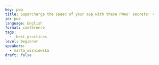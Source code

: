 ```yaml
---
key: pwa
title: Supercharge the speed of your app with these PWAs' secrets! ⚡
id: pwa
language: English
format: conference
tags:
  - _best_practices
level: beginner
speakers:
  - marta_wisniewska
draft: false
---
```

